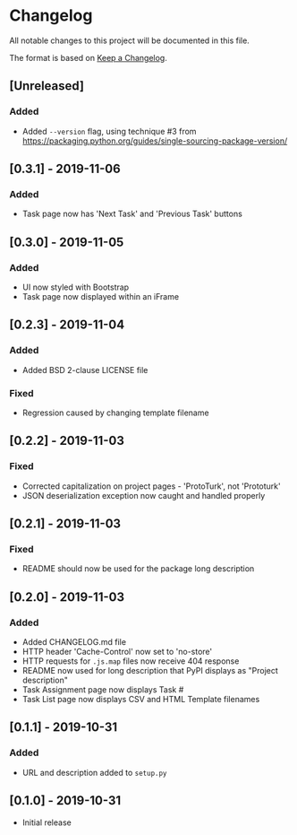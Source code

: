 # Changelog

All notable changes to this project will be documented in this file.

The format is based on [Keep a Changelog](https://keepachangelog.com/en/1.0.0/).

## [Unreleased]
### Added
- Added `--version` flag, using technique #3 from 
  https://packaging.python.org/guides/single-sourcing-package-version/

## [0.3.1] - 2019-11-06
### Added
- Task page now has 'Next Task' and 'Previous Task' buttons

## [0.3.0] - 2019-11-05
### Added
- UI now styled with Bootstrap
- Task page now displayed within an iFrame

## [0.2.3] - 2019-11-04
### Added
- Added BSD 2-clause LICENSE file
### Fixed
- Regression caused by changing template filename

## [0.2.2] - 2019-11-03
### Fixed
- Corrected capitalization on project pages - 'ProtoTurk', not 'Prototurk'
- JSON deserialization exception now caught and handled properly

## [0.2.1] - 2019-11-03
### Fixed
- README should now be used for the package long description

## [0.2.0] - 2019-11-03
### Added
- Added CHANGELOG.md file
- HTTP header 'Cache-Control' now set to 'no-store'
- HTTP requests for `.js.map` files now receive 404 response
- README now used for long description that PyPI displays as "Project description"
- Task Assignment page now displays Task #
- Task List page now displays CSV and HTML Template filenames

## [0.1.1] - 2019-10-31
### Added
- URL and description added to `setup.py` 

## [0.1.0] - 2019-10-31
- Initial release
